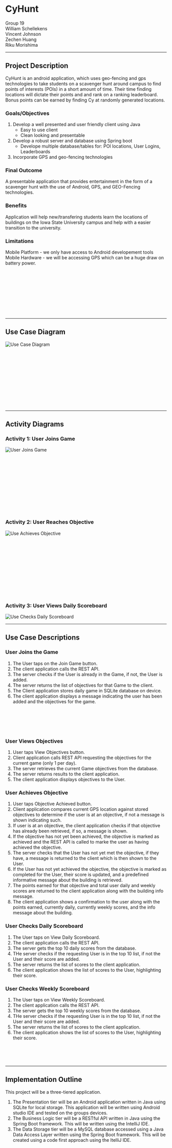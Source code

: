# CyHunt

Group 19  
William Schellekens  
Vincent Johnson  
Zechen Huang  
Riku Morishima  

---

## Project Description

CyHunt is an android application, which uses geo-fencing and gps technologies to take students on a scavenger hunt around campus to find points of interests (POIs) in a short amount of time. Their time finding locations will dictate their points and and rank on a ranking leaderboard. Bonus points can be earned by finding Cy at randomly generated locations.

### Goals/Objectives

1. Develop a well presented and user friendly client using Java
   * Easy to use client
   * Clean looking and presentable
2. Develop a robust server and database using Spring boot
   * Develope multiple database/tables for: POI locations, User Logins, Leaderboards
3. Incorporate GPS and geo-fencing technologies

### Final Outcome

A presentable application that provides entertainment in the form of a scavenger hunt with the use of Android, GPS, and GEO-Fencing technologies.

### Benefits

Application will help new/transfering students learn the locations of buildings on the Iowa State University campus and help with a easier transition to the university.

### Limitations

Mobile Platform - we only have access to Android developement tools  
Mobile Hardware - we will be accessing GPS which can be a huge draw on battery power.

<br/><br/><br/><br/><br/><br/><br/><br/>

---

## Use Case Diagram

![Use Case Diagram](./UseCaseDiagram.png)

<br/><br/><br/><br/><br/><br/><br/><br/><br/><br/>

---

## Activity Diagrams

### Activity 1: User Joins Game

![User Joins Game](./UserJoinsGame.png)

<br/><br/><br/><br/><br/><br/><br/><br/><br/><br/>

### Activity 2: User Reaches Objective

![Use Achieves Objective](./UserAchievesObjective.png)

<br/><br/><br/><br/><br/><br/><br/><br/><br/><br/>

### Activity 3: User Views Daily Scoreboard

![Use Checks Daily Scoreboard](./UserChecksDailyScore.png)

---

## Use Case Descriptions

### User Joins the Game

1. The User taps on the Join Game button.
2. The client application calls the REST API.
3. The server checks if the User is already in the Game, if not, the User is added.
4. The server returns the list of objectives for that Game to the client.
5. The Client application stores daily game in SQLite database on device.
6. The client application displays a message indicating the user has been added and the objectives for the game.

<br/><br/><br/><br/>

### User Views Objectives

1. User taps View Objectives button.
2. Client application calls REST API requesting the objectives for the current game (only 1 per day).
3. The server retrieves the current Game objectives from the database.
4. The server returns results to the client application.
5. The client application displays objectives to the User.

### User Achieves Objective

1. User taps Objective Achieved button.
2. Client application compares current GPS location against stored objectives to determine if the user is at an objective, if not a message is shown indicating such.
3. If user is at an objective, the client application checks if that objective has already been retrieved, if so, a message is shown.
4. If the objective has not yet been achieved, the objective is marked as achieved and the REST API is called to marke the user as having achieved the objective.
5. The server checks that the User has not yet met the objective, if they have, a message is returned to the client which is then shown to the User.
6. If the User has not yet achieved the objective, the objective is marked as completed for the User, their score is updated, and a predefined informative message about the building is retrieved.
7. The points earned for that objective and total user daily and weekly scores are returned to the client application along with the building info message.
8. The client application shows a confirmation to the user along with the points earned, currently daily, currently weekly scores, and the info message about the building.

### User Checks Daily Scoreboard

1. The User taps on View Daily Scoreboard.
2. The client application calls the REST API.
3. The server gets the top 10 daily scores from the database.
4. THe server checks if the requesting User is in the top 10 list, if not the User and their score are added.
5. The server returns the list of scores to the client application.
6. The client application shows the list of scores to the User, highlighting their score.

### User Checks Weekly Scoreboard

1. The User taps on View Weekly Scoreboard.
2. The client application calls the REST API.
3. The server gets the top 10 weekly scores from the database.
4. THe server checks if the requesting User is in the top 10 list, if not the User and their score are added.
5. The server returns the list of scores to the client application.
6. The client application shows the list of scores to the User, highlighting their score.

<br/><br/><br/>

---

## Implementation Outline

This project will be a three-tiered application.

1. The Presentation tier will be an Android application written in Java using SQLite for local storage.  This application will be written using Android studio IDE and tested on the groups devices.
2. The Business Logic tier will be a RESTful API written in Java using the Spring Boot framework.  This will be written using the IntelliJ IDE.
3. The Data Storage tier will be a MySQL database accessed using a Java Data Access Layer written using the Spring Boot framework.  This will be created using a code first approach using the ItelliJ IDE.